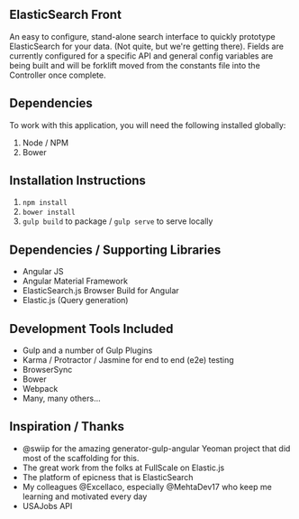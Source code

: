 ## ElasticSearch Front
An easy to configure, stand-alone search interface to quickly prototype ElasticSearch for your data. (Not quite, but we're getting there). Fields are currently configured for a specific API and general config variables are being built and will be forklift moved from the constants file into the Controller once complete.

## Dependencies
To work with this application, you will need the following installed globally:
1. Node / NPM
2. Bower

## Installation Instructions
1. `npm install`
2. `bower install`
3. `gulp build` to package / `gulp serve` to serve locally

## Dependencies / Supporting Libraries
* Angular JS
* Angular Material Framework
* ElasticSearch.js Browser Build for Angular
* Elastic.js (Query generation)

## Development Tools Included
* Gulp and a number of Gulp Plugins
* Karma / Protractor / Jasmine for end to end (e2e) testing
* BrowserSync
* Bower
* Webpack
* Many, many others...

## Inspiration / Thanks
* @swiip for the amazing generator-gulp-angular Yeoman project that did most of the scaffolding for this.
* The great work from the folks at FullScale on Elastic.js
* The platform of epicness that is ElasticSearch
* My colleagues @Excellaco, especially @MehtaDev17 who keep me learning and motivated every day
* USAJobs API

